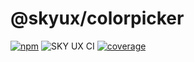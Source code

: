 # @skyux/colorpicker

[![npm](https://img.shields.io/npm/v/@skyux/colorpicker.svg)](https://www.npmjs.com/package/@skyux/colorpicker)
![SKY UX CI](https://github.com/blackbaud/skyux-colorpicker/workflows/SKY%20UX%20CI/badge.svg)
[![coverage](https://codecov.io/gh/blackbaud/skyux-colorpicker/branch/master/graphs/badge.svg?branch=master)](https://codecov.io/gh/blackbaud/skyux-colorpicker/branch/master)

